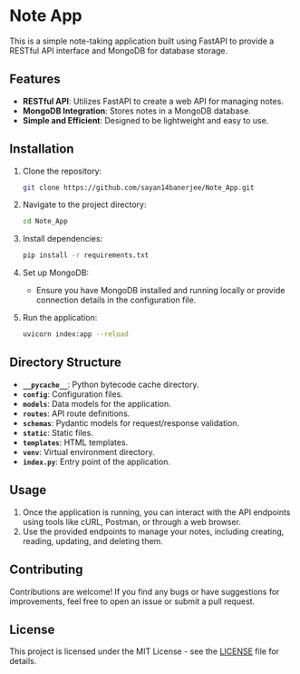 # Note App

This is a simple note-taking application built using FastAPI to provide a RESTful API interface and MongoDB for database storage.

## Features

- **RESTful API**: Utilizes FastAPI to create a web API for managing notes.
- **MongoDB Integration**: Stores notes in a MongoDB database.
- **Simple and Efficient**: Designed to be lightweight and easy to use.

## Installation

1. Clone the repository:
   ```bash
   git clone https://github.com/sayan14banerjee/Note_App.git
   ```

2. Navigate to the project directory:
   ```bash
   cd Note_App
   ```

3. Install dependencies:
   ```bash
   pip install -r requirements.txt
   ```

4. Set up MongoDB:
   - Ensure you have MongoDB installed and running locally or provide connection details in the configuration file.

5. Run the application:
   ```bash
   uvicorn index:app --reload
   ```

## Directory Structure

- **`__pycache__`**: Python bytecode cache directory.
- **`config`**: Configuration files.
- **`models`**: Data models for the application.
- **`routes`**: API route definitions.
- **`schemas`**: Pydantic models for request/response validation.
- **`static`**: Static files.
- **`templates`**: HTML templates.
- **`venv`**: Virtual environment directory.
- **`index.py`**: Entry point of the application.

## Usage

1. Once the application is running, you can interact with the API endpoints using tools like cURL, Postman, or through a web browser.
2. Use the provided endpoints to manage your notes, including creating, reading, updating, and deleting them.

## Contributing

Contributions are welcome! If you find any bugs or have suggestions for improvements, feel free to open an issue or submit a pull request.

## License

This project is licensed under the MIT License - see the [LICENSE](LICENSE) file for details.
